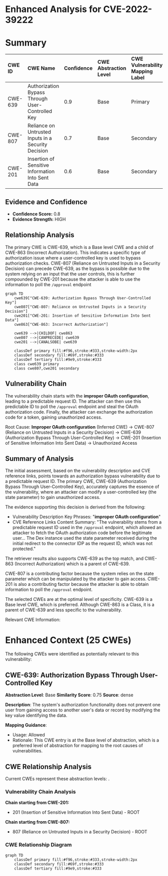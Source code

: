 # Enhanced Analysis for CVE-2022-39222

# Summary
| CWE ID    | CWE Name                                                       | Confidence | CWE Abstraction Level | CWE Vulnerability Mapping Label | CWE-Vulnerability Mapping Notes |
| :-------- | :------------------------------------------------------------- | :--------- | :---------------------- | :------------------------------ | :------------------------------ |
| CWE-639   | Authorization Bypass Through User-Controlled Key               | 0.9        | Base                    | Primary                         | Allowed                       |
| CWE-807   | Reliance on Untrusted Inputs in a Security Decision           | 0.7        | Base                    | Secondary                       | Allowed                       |
| CWE-201   | Insertion of Sensitive Information Into Sent Data             | 0.6        | Base                    | Secondary                       | Allowed                       |

## Evidence and Confidence

*   **Confidence Score:** 0.8
*   **Evidence Strength:** HIGH

## Relationship Analysis
The primary CWE is CWE-639, which is a Base level CWE and a child of CWE-863 (Incorrect Authorization). This indicates a specific type of authorization issue where a user-controlled key is used to bypass authorization checks. CWE-807 (Reliance on Untrusted Inputs in a Security Decision) can precede CWE-639, as the bypass is possible due to the system relying on an input that the user controls, this is further compounded by CWE-201 because the attacker is able to use the information to poll the `/approval` endpoint

```mermaid
graph TD
    cwe639["CWE-639: Authorization Bypass Through User-Controlled Key"]
    cwe807["CWE-807: Reliance on Untrusted Inputs in a Security Decision"]
    cwe201["CWE-201: Insertion of Sensitive Information Into Sent Data"]
    cwe863["CWE-863: Incorrect Authorization"]
    
    cwe639 -->|CHILDOF| cwe863
    cwe807 -->|CANPRECEDE| cwe639
    cwe201 -->|CANALSOBE| cwe639
    
    classDef primary fill:#f96,stroke:#333,stroke-width:2px
    classDef secondary fill:#69f,stroke:#333
    classDef tertiary fill:#9e9,stroke:#333
    class cwe639 primary
    class cwe807,cwe201 secondary
```

## Vulnerability Chain
The vulnerability chain starts with the **improper OAuth configuration**, leading to a predictable request ID. The attacker can then use this predictable ID to poll the `/approval` endpoint and steal the OAuth authorization code. Finally, the attacker can exchange the authorization code for a token, gaining unauthorized access.

Root Cause: **Improper OAuth configuration** (Inferred CWE) -> CWE-807 (Reliance on Untrusted Inputs in a Security Decision) -> CWE-639 (Authorization Bypass Through User-Controlled Key) -> CWE-201 (Insertion of Sensitive Information Into Sent Data) -> Unauthorized Access

## Summary of Analysis
The initial assessment, based on the vulnerability description and CVE reference links, points towards an authorization bypass vulnerability due to a predictable request ID. The primary CWE, CWE-639 (Authorization Bypass Through User-Controlled Key), accurately captures the essence of the vulnerability, where an attacker can modify a user-controlled key (the state parameter) to gain unauthorized access.

The evidence supporting this decision is derived from the following:

*   Vulnerability Description Key Phrases: "**improper OAuth configuration**"
*   CVE Reference Links Content Summary: "The vulnerability stems from a predictable request ID used in the `/approval` endpoint, which allowed an attacker to fetch the OAuth authorization code before the legitimate user... The Dex instance used the state parameter received during the initial redirect to the connector IDP as the request ID, which was not protected."

The retriever results also supports CWE-639 as the top match, and CWE-863 (Incorrect Authorization) which is a parent of CWE-639.

CWE-807 is a contributing factor because the system relies on the state parameter which can be manipulated by the attacker to gain access. CWE-201 is also a contributing factor because the attacker is able to obtain information to poll the `/approval` endpoint.

The selected CWEs are at the optimal level of specificity. CWE-639 is a Base level CWE, which is preferred. Although CWE-863 is a Class, it is a parent of CWE-639 and less specific to the vulnerability.

Relevant CWE Information:

# Enhanced Context (25 CWEs)
The following CWEs were identified as potentially relevant to this vulnerability:

## CWE-639: Authorization Bypass Through User-Controlled Key
**Abstraction Level**: Base
**Similarity Score**: 0.75
**Source**: dense

**Description**:
The system's authorization functionality does not prevent one user from gaining access to another user's data or record by modifying the key value identifying the data.

**Mapping Guidance**:
- Usage: Allowed
- Rationale: This CWE entry is at the Base level of abstraction, which is a preferred level of abstraction for mapping to the root causes of vulnerabilities.


## CWE Relationship Analysis

Current CWEs represent these abstraction levels: .


### Vulnerability Chain Analysis

**Chain starting from CWE-201:**
- 201 (Insertion of Sensitive Information Into Sent Data) - ROOT


**Chain starting from CWE-807:**
- 807 (Reliance on Untrusted Inputs in a Security Decision) - ROOT



### CWE Relationship Diagram

```mermaid
graph TD
    classDef primary fill:#f96,stroke:#333,stroke-width:2px
    classDef secondary fill:#69f,stroke:#333
    classDef tertiary fill:#9e9,stroke:#333
```